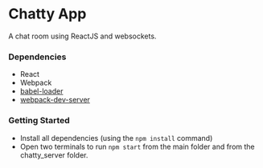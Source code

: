 Chatty App
=====================

A chat room using ReactJS and websockets.

### Dependencies

* React
* Webpack
* [babel-loader](https://github.com/babel/babel-loader)
* [webpack-dev-server](https://github.com/webpack/webpack-dev-server)

### Getting Started

* Install all dependencies (using the `npm install` command)
* Open two terminals to run `npm start` from the main folder and from the chatty_server folder.
